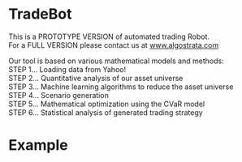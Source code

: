 # TradeBot
This is a PROTOTYPE VERSION of automated trading Robot.<br/>
For a FULL VERSION please contact us at www.algostrata.com<br/>

Our tool is based on various mathematical models and methods:<br/>
STEP 1... Loading data from Yahoo! <br/>
STEP 2... Quantitative analysis of our asset universe<br/>
STEP 3... Machine learning algorithms to reduce the asset universe<br/>
STEP 4... Scenario generation<br/>
STEP 5... Mathematical optimization using the CVaR model<br/>
STEP 6... Statistical analysis of generated trading strategy


# Example